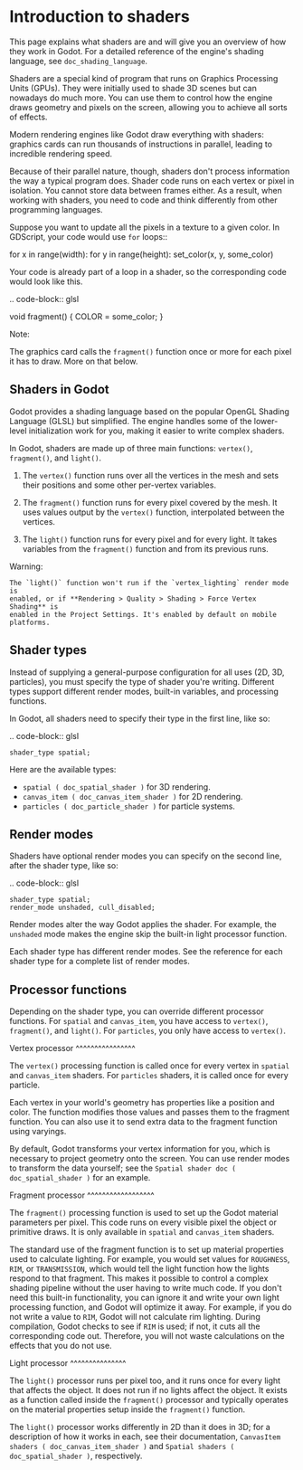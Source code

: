 

Introduction to shaders
=======================

This page explains what shaders are and will give you an overview of how they
work in Godot. For a detailed reference of the engine's shading language, see
`doc_shading_language`.

Shaders are a special kind of program that runs on Graphics Processing Units
(GPUs). They were initially used to shade 3D scenes but can nowadays do much
more. You can use them to control how the engine draws geometry and pixels on
the screen, allowing you to achieve all sorts of effects.

Modern rendering engines like Godot draw everything with shaders: graphics cards
can run thousands of instructions in parallel, leading to incredible rendering
speed.

Because of their parallel nature, though, shaders don't process information the
way a typical program does. Shader code runs on each vertex or pixel in
isolation. You cannot store data between frames either. As a result, when
working with shaders, you need to code and think differently from other
programming languages.

Suppose you want to update all the pixels in a texture to a given color. In
GDScript, your code would use `for` loops::

  for x in range(width):
    for y in range(height):
      set_color(x, y, some_color)

Your code is already part of a loop in a shader, so the corresponding code would
look like this.

.. code-block:: glsl

  void fragment() {
    COLOR = some_color;
  }

Note:


   The graphics card calls the `fragment()` function once or more for each pixel it has to draw. More on that below.

Shaders in Godot
----------------

Godot provides a shading language based on the popular OpenGL Shading Language
(GLSL) but simplified. The engine handles some of the lower-level initialization
work for you, making it easier to write complex shaders.

In Godot, shaders are made up of three main functions: `vertex()`,
`fragment()`, and `light()`.

1. The `vertex()` function runs over all the vertices in the mesh and sets
   their positions and some other per-vertex variables.

2. The `fragment()` function runs for every pixel covered by the mesh. It uses
   values output by the `vertex()` function, interpolated between the
   vertices.

3. The `light()` function runs for every pixel and for every light. It takes
   variables from the `fragment()` function and from its previous runs.

Warning:


    The `light()` function won't run if the `vertex_lighting` render mode is
    enabled, or if **Rendering > Quality > Shading > Force Vertex Shading** is
    enabled in the Project Settings. It's enabled by default on mobile
    platforms.

Shader types
------------

Instead of supplying a general-purpose configuration for all uses (2D, 3D,
particles), you must specify the type of shader you're writing. Different types
support different render modes, built-in variables, and processing functions.

In Godot, all shaders need to specify their type in the first line, like so:

.. code-block:: glsl

    shader_type spatial;

Here are the available types:

* `spatial ( doc_spatial_shader )` for 3D rendering.
* `canvas_item ( doc_canvas_item_shader )` for 2D rendering.
* `particles ( doc_particle_shader )` for particle systems.

Render modes
------------

Shaders have optional render modes you can specify on the second line, after the
shader type, like so:

.. code-block:: glsl

    shader_type spatial;
    render_mode unshaded, cull_disabled;

Render modes alter the way Godot applies the shader. For example, the
`unshaded` mode makes the engine skip the built-in light processor function.

Each shader type has different render modes. See the reference for each shader
type for a complete list of render modes.

Processor functions
-------------------

Depending on the shader type, you can override different processor functions.
For `spatial` and `canvas_item`, you have access to `vertex()`,
`fragment()`, and `light()`. For `particles`, you only have access to
`vertex()`.

Vertex processor
^^^^^^^^^^^^^^^^

The `vertex()` processing function is called once for every vertex in
`spatial` and `canvas_item` shaders. For `particles` shaders, it is called
once for every particle.

Each vertex in your world's geometry has properties like a position and color.
The function modifies those values and passes them to the fragment function. You
can also use it to send extra data to the fragment function using varyings.

By default, Godot transforms your vertex information for you, which is necessary
to project geometry onto the screen. You can use render modes to transform the
data yourself; see the `Spatial shader doc ( doc_spatial_shader )` for an
example.

Fragment processor
^^^^^^^^^^^^^^^^^^

The `fragment()` processing function is used to set up the Godot material
parameters per pixel. This code runs on every visible pixel the object or
primitive draws. It is only available in `spatial` and `canvas_item` shaders.

The standard use of the fragment function is to set up material properties used
to calculate lighting. For example, you would set values for `ROUGHNESS`,
`RIM`, or `TRANSMISSION`, which would tell the light function how the lights
respond to that fragment. This makes it possible to control a complex shading
pipeline without the user having to write much code. If you don't need this
built-in functionality, you can ignore it and write your own light processing
function, and Godot will optimize it away. For example, if you do not write a
value to `RIM`, Godot will not calculate rim lighting. During compilation,
Godot checks to see if `RIM` is used; if not, it cuts all the corresponding
code out. Therefore, you will not waste calculations on the effects that you do
not use.

Light processor
^^^^^^^^^^^^^^^

The `light()` processor runs per pixel too, and it runs once for every light
that affects the object. It does not run if no lights affect the object. It
exists as a function called inside the `fragment()` processor and typically
operates on the material properties setup inside the `fragment()` function.

The `light()` processor works differently in 2D than it does in 3D; for a
description of how it works in each, see their documentation, `CanvasItem
shaders ( doc_canvas_item_shader )` and `Spatial shaders
( doc_spatial_shader )`, respectively.
